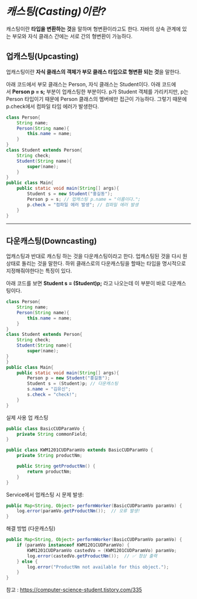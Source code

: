 # ***캐스팅(Casting)이란?***
캐스팅이란 **타입을 변환하는 것**을 말하며 형변환이라고도 한다. 자바의 상속 관계에 있는 부모와 자식 클래스 간에는 서로 간의 형변환이 가능하다.



## **업캐스팅(Upcasting)**

업캐스팅이란 **자식 클래스의 객체가 부모 클래스 타입으로 형변환 되는 것**을 말한다.

아래 코드에서 부모 클래스는 Person, 자식 클래스는 Student이다. 아래 코드에서 **Person p = s;** 부분이 업캐스팅한 부분이다. p가 Student 객체를 가리키지만, p는 Person 타입이기 때문에 Person 클래스의 멤버에만 접근이 가능하다. 그렇기 때문에 p.check에서 컴파일 타임 에러가 발생한다.

```java
class Person{ 
	String name; 
	Person(String name){ 
		this.name = name; 
	} 
} 
class Student extends Person{ 
	String check; 
	Student(String name){ 
		super(name); 
	} 
}
public class Main{ 
	public static void main(String[] args){ 
		Student s = new Student("홍길동"); 
		Person p = s; // 업캐스팅 p.name = "이름이다."; 
		p.check = "컴파일 에러 발생"; // 컴파일 에러 발생 
	} 
}
```


---

## **다운캐스팅(Downcasting)**

업캐스팅과 반대로 캐스팅 하는 것을 다운캐스팅이라고 한다. 업캐스팅된 것을 다시 원상태로 돌리는 것을 말한다. 하위 클래스로의 다운캐스팅을 할때는 타입을 명시적으로 지정해줘야한다는 특징이 있다.

아래 코드를 보면 **Student s = (Student)p;** 라고 나오는데 이 부분이 바로 다운캐스팅이다.



```java
class Person{ 
	String name; 
	Person(String name){ 
		this.name = name; 
	} 
} 
class Student extends Person{ 
	String check; 
	Student(String name){ 
		super(name); 
}
} 
public class Main{ 
	public static void main(String[] args){ 
		Person p = new Student("홍길동"); 
		Student s = (Student)p; // 다운캐스팅 
		s.name = "김유신"; 
		s.check = "check!"; 
	} 
}
```



실제 사용
업 캐스팅
```java
public class BasicCUDParamVo {
    private String commonField;
}

public class KWM1201CUDParamVo extends BasicCUDParamVo {
    private String productNm;

    public String getProductNm() {
        return productNm;
    }
}
```

Service에서 업캐스팅 시 문제 발생:

```java
public Map<String, Object> performWorker(BasicCUDParamVo paramVo) {
    log.error(paramVo.getProductNm());  // 오류 발생!
}
```

해결 방법 (다운캐스팅)

```java
public Map<String, Object> performWorker(BasicCUDParamVo paramVo) {
    if (paramVo instanceof KWM1201CUDParamVo) {
        KWM1201CUDParamVo castedVo = (KWM1201CUDParamVo) paramVo;
        log.error(castedVo.getProductNm());  // ✅ 정상 출력
    } else {
        log.error("ProductNm not available for this object.");
    }
}
```












참고 : https://computer-science-student.tistory.com/335
